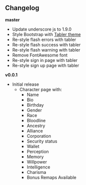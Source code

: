 ## Changelog

**master**

* Update underscore js to 1.9.0
* Style Bootstrap with [Tabler theme](https://github.com/tabler/tabler)
* Re-style flash errors with tabler
* Re-style flash success with tabler
* Re-style flash warning with tabler
* Remove FontAwesome font
* Re-style sign in page with tabler
* Re-style sign up page with tabler

**v0.0.1**

* Initial release
  * Character page with:
    * Name
    * Bio
    * Birthday
    * Gender
    * Race
    * Bloodline
    * Ancestry
    * Alliance
    * Corporation
    * Security status
    * Wallet
    * Perception
    * Memory
    * Willpower
    * Intelligence
    * Charisma
    * Bonus Remaps Available

